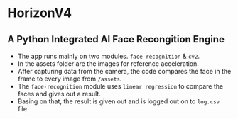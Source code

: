 # HorizonV4
## A Python Integrated AI Face Recongition Engine
- The app runs mainly on two modules. `face-recognition` & `cv2`.
- In the assets folder are the images for reference acceleration. 
- After capturing data from the camera, the code compares the face in the frame to every image from `/assets`.
- The `face-recognition` module uses `linear regression` to compare the faces and gives out a result.
- Basing on that, the result is given out and is logged out on to `log.csv` file.
